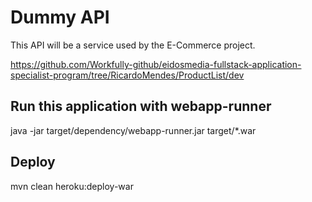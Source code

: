 # Dummy API
This API will be a service used by the E-Commerce project. 

https://github.com/Workfully-github/eidosmedia-fullstack-application-specialist-program/tree/RicardoMendes/ProductList/dev

## Run this application with webapp-runner
java -jar target/dependency/webapp-runner.jar target/*.war

## Deploy
mvn clean heroku:deploy-war